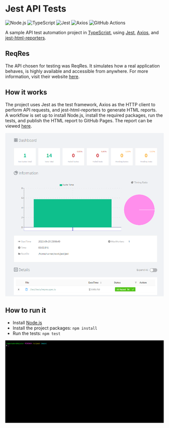 # Jest API Tests

![Node.js](https://img.shields.io/badge/Node.js-339933?style=for-the-badge&logo=Node.js&logoColor=white)
![TypeScript](https://img.shields.io/badge/TypeScript-3178C6?style=for-the-badge&logo=TypeScript&logoColor=white)
![Jest](https://img.shields.io/badge/Jest-C21325?style=for-the-badge&logo=Jest)
![Axios](https://img.shields.io/badge/Axios-5A29E4?style=for-the-badge&logo=Axios)
![GitHub Actions](https://img.shields.io/badge/GitHub%20Actions-2088FF?style=for-the-badge&logo=GitHub%20Actions&logoColor=white)

A sample API test automation project in [TypeScript](https://www.typescriptlang.org/), using [Jest](https://jestjs.io/), [Axios](https://axios-http.com/docs/intro), and [jest-html-reporters](https://github.com/Hazyzh/jest-html-reporters#readme).

## ReqRes

The API chosen for testing was ReqRes. It simulates how a real application behaves, is highly available and accessible from anywhere. For more information, visit their website [here](https://reqres.in/).

## How it works

The project uses Jest as the test framework, Axios as the HTTP client to perform API requests, and jest-html-reporters to generate HTML reports.  
A workflow is set up to install Node.js, install the required packages, run the tests, and publish the HTML report to GitHub Pages. The report can be viewed [here](https://kafziel4.github.io/jest-api-tests/).

![report](./assets/report.PNG)

## How to run it

- Install [Node.js](https://nodejs.org/en/)
- Install the project packages: `npm install`
- Run the tests: `npm test`

![jest](assets/jest.gif)
